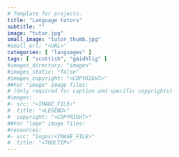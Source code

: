 ```yaml
---
# Template for projects.
title: "Language tutors"
subtitle: ""
image: "tutor.jpg"
small_image: "tutor_thumb.jpg"
#small_url: "<URL>"
categories: [ "languages" ]
tags: [ "scottish", "gàidhlig" ]
#images_directory; "images"
#images_static: "false"
#images_copyright: "<COPYRIGHT>"
##For "image" image files:
# (Only required for caption and specific copyrights)
#images:
#- src: "<IMAGE_FILE>"
#  title: "<LEGEND>"
#  copyright: "<COPYRIGHT>"
##For "logo" image files:
#resources:
#- src: "logos/<IMAGE_FILE>"
#  title: "<TOOLTIP>"
---
```



